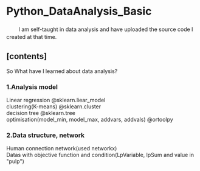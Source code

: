 # Python_DataAnalysis_Basic　　
　　
I am self-taught in data analysis and have uploaded the source code I created at that time.　　

## [contents]
So What have I learned about data analysis?

### 1.Analysis model  
 Linear regression @sklearn.liear_model  
 clustering(K-means) @sklearn.cluster  
 decision tree @sklearn.tree  
 optimisation(model_min, model_max, addvars, addvals) @ortoolpy
 
### 2.Data structure, network  
 Human connection network(used networkx)  
 Datas with objective function and condition(LpVariable, lpSum and value in "pulp")  
 
